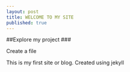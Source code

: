 ```yaml
---
layout: post
title: WELCOME TO MY SITE
published: true
---
```

##Explore my project ###

Create a file 


This is my first site or blog.
Created using jekyll
